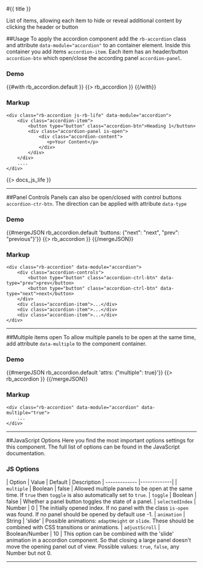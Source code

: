 #{{ title }}
<p class="docs-intro">List of items, allowing each item to hide or reveal additional content by clicking the header or button</p>

##Usage
To apply the accordion component add the `rb-accordion` class and attribute `data-module="accordion"` to an container element.
Inside this container you add items `accordion-item`. Each item has an header/button `accordion-btn` which open/close the according panel `accordion-panel`.

<h3 class="docs-example-title">Demo</h3>
<div class="docs-example">
	{{#with rb_accordion.default }}
		{{> rb_accordion }}
	{{/with}}
</div>


<h3 class="docs-example-title">Markup</h3>

    <div class="rb-accordion js-rb-life" data-module="accordion">
        <div class="accordion-item">
            <button type="button" class="accordion-btn">Heading 1</button>
            <div class="accordion-panel is-open">
                <div class="accordion-content">
                   <p>Your Content</p>
                </div>
            </div>
        </div>
        ....
    </div>

{{> docs_js_life }}
<hr>

##Panel Controls
Panels can also be open/closed with control buttons `accordion-ctr-btn`. The direction can be applied with attribute `data-type`

<h3 class="docs-example-title">Demo</h3>
<div class="docs-example">
	{{#mergeJSON rb_accordion.default 'buttons: {"next": "next", "prev": "previous"}'}}
		{{> rb_accordion }}
	{{/mergeJSON}}
</div>


<h3 class="docs-example-title">Markup</h3>

    <div class="rb-accordion" data-module="accordion">
        <div class="accordion-controls">
            <button type="button" class="accordion-ctrl-btn" data-type="prev">prev</button>
            <button type="button" class="accordion-ctrl-btn" data-type="next">next</button>
        </div>
        <div class="accordion-item">...</div>
        <div class="accordion-item">...</div>
        <div class="accordion-item">...</div>
    </div>

<hr>

##Multiple items open
To allow multiple panels to be open at the same time, add attribute `data-multiple` to the component container.


<h3 class="docs-example-title">Demo</h3>
<div class="docs-example">
	{{#mergeJSON rb_accordion.default 'attrs: {"multiple": true}'}}
		{{> rb_accordion }}
	{{/mergeJSON}}
</div>


<h3 class="docs-example-title">Markup</h3>

    <div class="rb-accordion" data-module="accordion" data-multiple="true">
        ...
    </div>

<hr>

##JavaScript Options
Here you find the most important options settings for this component. The full list of options can be found in the JavaScript documentation.

<h3 class="docs-example-title">JS Options</h3>

| Option | Value | Default | Description
| ------------- |-------------|
| `multiple`  | Boolean | false | Allowed multiple panels to be open at the same time. If `true` then `toggle` is also automatically set to `true`.
| `toggle`  | Boolean | false | Whether a panel button toggles the state of a panel.
| `selectedIndex`  | Number | 0 | The initially opened index. If no panel with the class `is-open` was found. If no panel should be opened by default use -1.
| `animation`  | String | 'slide' | Possible animations: `adaptHeight` or `slide`. These should be combined with CSS transitions or animations.
| `adjustScroll`  | Boolean/Number | 10 | This option can be combined with the 'slide' animation in a accordion component. So that closing a large panel doesn't move the opening panel out of view. Possible values: `true`, `false`, any Number but not 0.

<hr>
